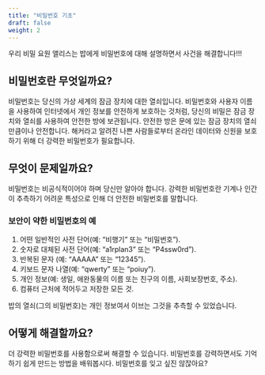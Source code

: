 ```yaml
---
title: "비밀번호 기초"
draft: false
weight: 2
---
```


우리 비밀 요원 앨리스는 밥에게 비밀번호에 대해 설명하면서 사건을 해결합니다!!!

## 비밀번호란 무엇일까요?
비밀번호는 당신의 가상 세계의 잠금 장치에 대한 열쇠입니다. 비밀번호와 사용자 이름을 사용하여 인터넷에서 개인 정보를 안전하게 보호하는 것처럼, 당신의 비밀은 잠금 장치와 열쇠를 사용하여 안전한 방에 보관됩니다.
안전한 방은 문에 있는 잠금 장치의 열쇠만큼이나 안전합니다. 해커라고 알려진 나쁜 사람들로부터 온라인 데이터와 신원을 보호하기 위해 더 강력한 비밀번호가 필요합니다.

## 무엇이 문제일까요?

비밀번호는 비공식적이어야 하며 당신만 알아야 합니다. 강력한 비밀번호란 기계나 인간이 추측하기 어려운 특성으로 인해 더 안전한 비밀번호를 말합니다.

### 보안이 약한 비밀번호의 예

1. 어떤 일반적인 사전 단어(예: “비행기” 또는 “비밀번호”).
2. 숫자로 대체된 사전 단어(예: “a1rplan3” 또는 “P4ssw0rd”).
3. 반복된 문자 (예: “AAAAA” 또는 “12345”).
4.	키보드 문자 나열(예: “qwerty” 또는 “poiuy”).
5.	개인 정보(예: 생일, 애완동물의 이름 또는 친구의 이름, 사회보장번호, 주소).
6.	컴퓨터 근처에 적어두고 저장한 모든 것.

밥의 열쇠(그의 비밀번호)는 개인 정보여서 이브는 그것을 추측할 수 있었습니다.

## 어떻게 해결할까요?

더 강력한 비밀번호를 사용함으로써 해결할 수 있습니다. 비밀번호를 강력하면서도 기억하기 쉽게 만드는 방법을 배워봅시다. 비밀번호를 잊고 싶진 않잖아요?
